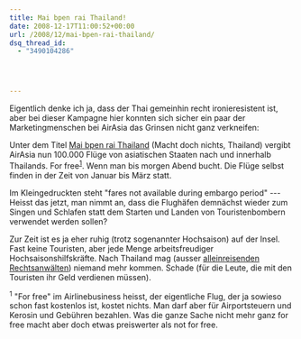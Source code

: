 ```yaml
---
title: Mai bpen rai Thailand!
date: 2008-12-17T11:00:52+00:00
url: /2008/12/mai-bpen-rai-thailand/
dsq_thread_id:
  - "3490104286"




---
```

Eigentlich denke ich ja, dass der Thai gemeinhin recht ironieresistent ist, aber bei dieser Kampagne hier konnten sich sicher ein paar der Marketingmenschen bei AirAsia das Grinsen nicht ganz verkneifen:

Unter dem Titel [Mai bpen rai Thailand][1] (Macht doch nichts, Thailand) vergibt AirAsia nun 100.000 Flüge von asiatischen Staaten nach und innerhalb Thailands. For free<sup class="footnote"><a href="#fn13184795064949b163999b8">1</a></sup>. Wenn man bis morgen Abend bucht. Die Flüge selbst finden in der Zeit von Januar bis März statt.

Im Kleingedruckten steht "fares not available during embargo period" --- Heisst das jetzt, man nimmt an, dass die Flughäfen demnächst wieder zum Singen und Schlafen statt dem Starten und Landen von Touristenbombern verwendet werden sollen?

Zur Zeit ist es ja eher ruhig (trotz sogenannter Hochsaison) auf der Insel. Fast keine Touristen, aber jede Menge arbeitsfreudiger Hochsaisonshilfskräfte. Nach Thailand mag (ausser [alleinreisenden Rechtsanwälten][2]) niemand mehr kommen. Schade (für die Leute, die mit den Touristen ihr Geld verdienen müssen).

<p id="fn13184795064949b163999b8" class="footnote">
  <sup>1</sup> "For free" im Airlinebusiness heisst, der eigentliche Flug, der ja sowieso schon fast kostenlos ist, kostet nichts. Man darf aber für Airportsteuern und Kerosin und Gebühren bezahlen. Was die ganze Sache nicht mehr ganz for free macht aber doch etwas preiswerter als not for free.
</p>

 [1]: http://www.airasia.comhttps://assets.samui-samui.de/th/en/promotion.jsp?reference=smiling08
 [2]: http://www.lawblog.de/index.php/archives/2008/12/17/sprit-in-flaschen/
